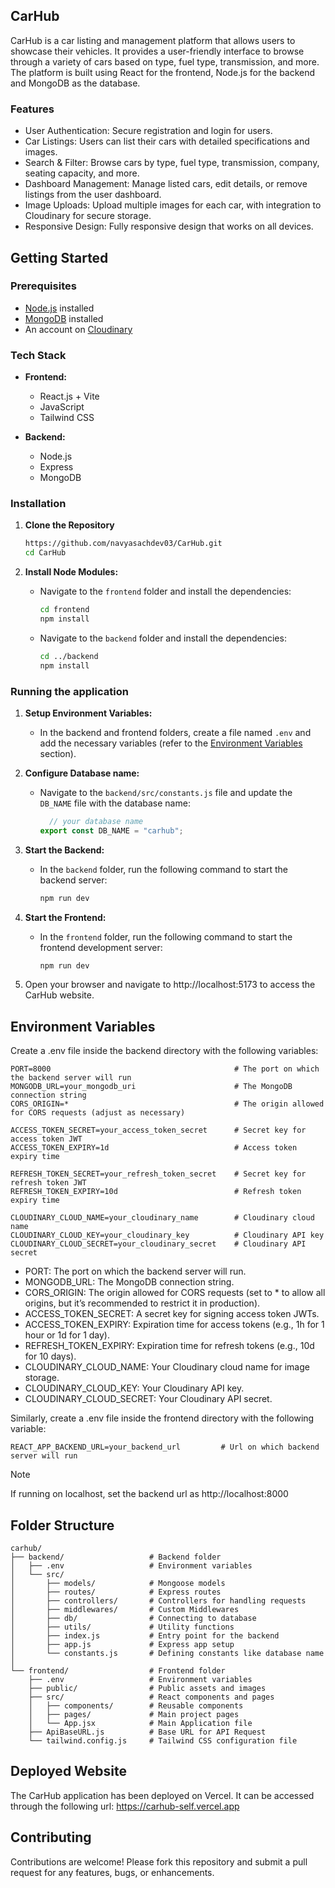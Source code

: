 ## CarHub

CarHub is a car listing and management platform that allows users to showcase their vehicles. It provides a user-friendly interface to browse through a variety of cars based on type, fuel type, transmission, and more. The platform is built using React for the frontend, Node.js for the backend and MongoDB as the database.

### Features

- User Authentication: Secure registration and login for users.
- Car Listings: Users can list their cars with detailed specifications and images.
- Search & Filter: Browse cars by type, fuel type, transmission, company, seating capacity, and more.
- Dashboard Management: Manage listed cars, edit details, or remove listings from the user dashboard.
- Image Uploads: Upload multiple images for each car, with integration to Cloudinary for secure storage.
- Responsive Design: Fully responsive design that works on all devices.

## Getting Started

### Prerequisites

- [Node.js](https://nodejs.org/en/download) installed
- [MongoDB](https://www.mongodb.com/try/download) installed 
- An account on [Cloudinary](https://cloudinary.com)

### Tech Stack

- **Frontend:**
  - React.js + Vite
  - JavaScript
  - Tailwind CSS

- **Backend:**
  - Node.js
  - Express
  - MongoDB

### Installation

1. **Clone the Repository**

   ```bash
   https://github.com/navyasachdev03/CarHub.git
   cd CarHub
   ```

2. **Install Node Modules:**
    - Navigate to the `frontend` folder and install the dependencies:
      ```sh
      cd frontend
      npm install
      ```
    - Navigate to the `backend` folder and install the dependencies:
      ```sh
      cd ../backend
      npm install
      ```

### Running the application

1. **Setup Environment Variables:**
    - In the backend and frontend folders, create a file named `.env` and add the necessary variables (refer to the [Environment Variables](#environment-variables) section).

2. **Configure Database name:**
    - Navigate to the `backend/src/constants.js` file and update the `DB_NAME` file with the database name:
      ```js
        // your database name
      export const DB_NAME = "carhub";
      ```

3. **Start the Backend:**
    - In the `backend` folder, run the following command to start the backend server:
      ```sh
      npm run dev
      ```

4. **Start the Frontend:**
    - In the `frontend` folder, run the following command to start the frontend development server:
      ```sh
      npm run dev
      ```

5.	Open your browser and navigate to http://localhost:5173 to access the CarHub website.


## Environment Variables

Create a .env file inside the backend directory with the following variables:

```plaintext
PORT=8000                                         # The port on which the backend server will run
MONGODB_URL=your_mongodb_uri                      # The MongoDB connection string
CORS_ORIGIN=*                                     # The origin allowed for CORS requests (adjust as necessary)

ACCESS_TOKEN_SECRET=your_access_token_secret      # Secret key for access token JWT
ACCESS_TOKEN_EXPIRY=1d                            # Access token expiry time

REFRESH_TOKEN_SECRET=your_refresh_token_secret    # Secret key for refresh token JWT
REFRESH_TOKEN_EXPIRY=10d                          # Refresh token expiry time

CLOUDINARY_CLOUD_NAME=your_cloudinary_name        # Cloudinary cloud name
CLOUDINARY_CLOUD_KEY=your_cloudinary_key          # Cloudinary API key
CLOUDINARY_CLOUD_SECRET=your_cloudinary_secret    # Cloudinary API secret
```

- PORT: The port on which the backend server will run.
- MONGODB_URL: The MongoDB connection string.
- CORS_ORIGIN: The origin allowed for CORS requests (set to * to allow all origins, but it’s recommended to restrict it in production).
- ACCESS_TOKEN_SECRET: A secret key for signing access token JWTs.
- ACCESS_TOKEN_EXPIRY: Expiration time for access tokens (e.g., 1h for 1 hour or 1d for 1 day).
- REFRESH_TOKEN_EXPIRY: Expiration time for refresh tokens (e.g., 10d for 10 days).
- CLOUDINARY_CLOUD_NAME: Your Cloudinary cloud name for image storage.
- CLOUDINARY_CLOUD_KEY: Your Cloudinary API key.
- CLOUDINARY_CLOUD_SECRET: Your Cloudinary API secret.

Similarly, create a .env file inside the frontend directory with the following variable:

```plaintext
REACT_APP_BACKEND_URL=your_backend_url         # Url on which backend server will run
```

> [!NOTE]
> If running on localhost, set the backend url as http://localhost:8000

## Folder Structure

```plaintext
carhub/
├── backend/                   # Backend folder
│   ├── .env                   # Environment variables
│   └── src/
│       ├── models/            # Mongoose models
│       ├── routes/            # Express routes
│       ├── controllers/       # Controllers for handling requests
│       ├── middlewares/       # Custom Middlewares
│       ├── db/                # Connecting to database
│       ├── utils/             # Utility functions
│       ├── index.js           # Entry point for the backend
│       ├── app.js             # Express app setup
│       └── constants.js       # Defining constants like database name
│
└── frontend/                  # Frontend folder
    ├── .env                   # Environment variables
    ├── public/                # Public assets and images
    ├── src/                   # React components and pages
    │   ├── components/        # Reusable components
    │   ├── pages/             # Main project pages
    │   └── App.jsx            # Main Application file 
    ├── ApiBaseURL.js          # Base URL for API Request           
    └── tailwind.config.js     # Tailwind CSS configuration file
```

## Deployed Website

The CarHub application has been deployed on Vercel. It can be accessed through the following url: https://carhub-self.vercel.app

## Contributing

Contributions are welcome! Please fork this repository and submit a pull request for any features, bugs, or enhancements.




